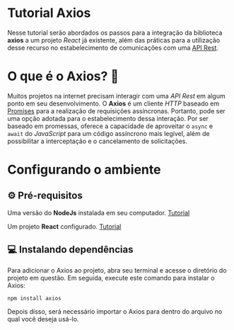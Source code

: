 # Tutorial Axios 

Nesse tutorial serão abordados os passos para a integração da biblioteca **axios** a um projeto *React* já existente, além das práticas para a utilização desse recurso no estabelecimento de comunicações com uma [API Rest](https://developer.mozilla.org/pt-BR/docs/Glossary/REST).

# O que é o Axios? :thinking:

Muitos projetos na internet precisam interagir com uma *API Rest* em algum ponto em seu desenvolvimento. O **Axios** é um cliente *HTTP* baseado em [Promises](https://developer.mozilla.org/pt-BR/docs/Web/JavaScript/Reference/Global_Objects/Promise) para a realização de requisições assíncronas. Portanto, pode ser uma opção adotada para o estabelecimento dessa interação. Por ser baseado em promessas, oferece a capacidade de aproveitar o `async` e `await` do *JavaScript* para um código assíncrono mais legível, além de possibilitar a interceptação e o cancelamento de solicitações.

# Configurando o ambiente 

## :gear: Pré-requisitos


Uma versão do **NodeJs** instalada em seu computador. [Tutorial](https://github.com/ES2-UFPI/e-motion/wiki/How-to-start-with-Node.JS)

Um projeto **React** configurado. [Tutorial](https://github.com/ES2-UFPI/e-motion/wiki)


## :computer: Instalando dependências

Para adicionar o Axios ao projeto, abra seu terminal e acesse o diretório do projeto em questão. Em seguida, execute este comando para instalar o Axios:

`npm install axios`

Depois disso, será necessário importar o Axios para dentro do arquivo no qual você deseja usá-lo.
